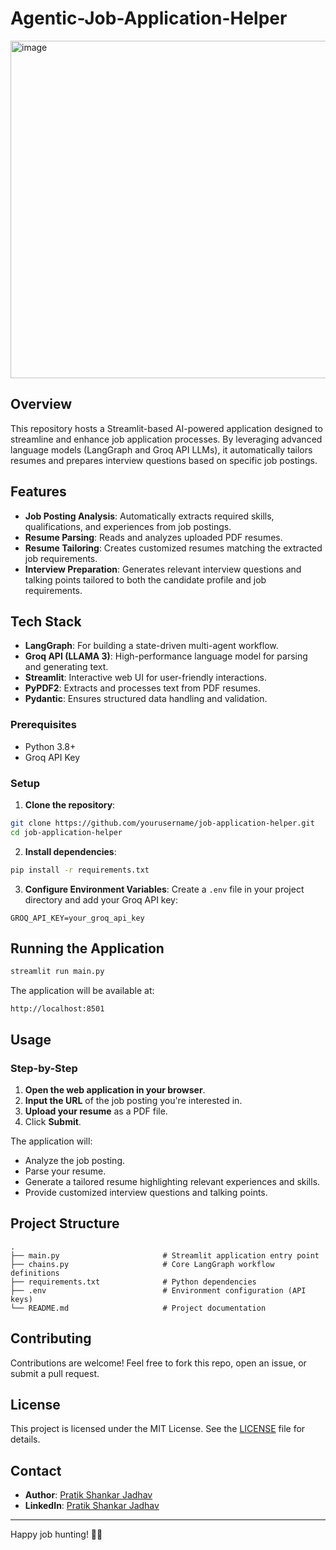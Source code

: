 # Agentic-Job-Application-Helper
 
<img width="540" alt="image" src="https://github.com/user-attachments/assets/493a5b39-d49e-4690-8d52-12b6d90f1011" />


## Overview
This repository hosts a Streamlit-based AI-powered application designed to streamline and enhance job application processes. By leveraging advanced language models (LangGraph and Groq API LLMs), it automatically tailors resumes and prepares interview questions based on specific job postings.

## Features
- **Job Posting Analysis**: Automatically extracts required skills, qualifications, and experiences from job postings.
- **Resume Parsing**: Reads and analyzes uploaded PDF resumes.
- **Resume Tailoring**: Creates customized resumes matching the extracted job requirements.
- **Interview Preparation**: Generates relevant interview questions and talking points tailored to both the candidate profile and job requirements.

## Tech Stack
- **LangGraph**: For building a state-driven multi-agent workflow.
- **Groq API (LLAMA 3)**: High-performance language model for parsing and generating text.
- **Streamlit**: Interactive web UI for user-friendly interactions.
- **PyPDF2**: Extracts and processes text from PDF resumes.
- **Pydantic**: Ensures structured data handling and validation.



### Prerequisites
- Python 3.8+
- Groq API Key

### Setup

1. **Clone the repository**:
```bash
git clone https://github.com/yourusername/job-application-helper.git
cd job-application-helper
```

2. **Install dependencies**:
```bash
pip install -r requirements.txt
```

3. **Configure Environment Variables**:
Create a `.env` file in your project directory and add your Groq API key:
```env
GROQ_API_KEY=your_groq_api_key
```

## Running the Application
```bash
streamlit run main.py
```

The application will be available at:
```
http://localhost:8501
```

## Usage

### Step-by-Step
1. **Open the web application in your browser**.
2. **Input the URL** of the job posting you're interested in.
3. **Upload your resume** as a PDF file.
4. Click **Submit**.

The application will:
- Analyze the job posting.
- Parse your resume.
- Generate a tailored resume highlighting relevant experiences and skills.
- Provide customized interview questions and talking points.

## Project Structure
```
.
├── main.py                       # Streamlit application entry point
├── chains.py                     # Core LangGraph workflow definitions
├── requirements.txt              # Python dependencies
├── .env                          # Environment configuration (API keys)
└── README.md                     # Project documentation
```

## Contributing
Contributions are welcome! Feel free to fork this repo, open an issue, or submit a pull request.

## License
This project is licensed under the MIT License. See the [LICENSE](LICENSE) file for details.

## Contact
- **Author**: [Pratik Shankar Jadhav](https://github.com/pratikjadhav2726)
- **LinkedIn**: [Pratik Shankar Jadhav](https://www.linkedin.com/in/pratikjadhav2726)

---

Happy job hunting! 🚀📑

